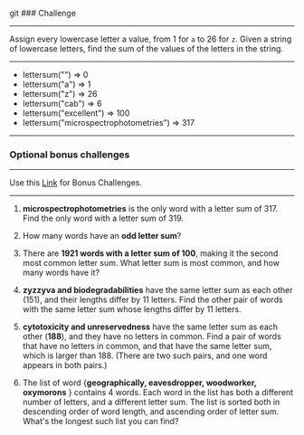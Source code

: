 git ### Challenge
***

Assign every lowercase letter a value, from 1 for `a` to 26 for `z`. Given a string of lowercase letters, find the sum of the values of the letters in the string.

***

* lettersum("") => 0
* lettersum("a") => 1
* lettersum("z") => 26
* lettersum("cab") => 6
* lettersum("excellent") => 100
* lettersum("microspectrophotometries") => 317

***

### Optional bonus challenges
***

Use this [Link](https://raw.githubusercontent.com/dolph/dictionary/master/enable1.txt) for Bonus Challenges.

***

1. **microspectrophotometries** is the only word with a letter sum of 317. Find the only word with a letter sum of 319.

1. How many words have an **odd letter sum**?

1. There are **1921 words with a letter sum of 100**, making it the second most common letter sum. What letter sum is most common, and how many words have it?

1. **zyzzyva and biodegradabilities** have the same letter sum as each other (151), and their lengths differ by 11 letters. Find the other pair of words with the same letter sum whose lengths differ by 11 letters.

1. **cytotoxicity and unreservedness** have the same letter sum as each other (**188**), and they have no letters in common. Find a pair of words that have no letters in common, and that have the same letter sum, which is larger than 188. (There are two such pairs, and one word appears in both pairs.)

1. The list of word {**geographically, eavesdropper, woodworker, oxymorons** } contains 4 words. Each word in the list has both a different number of letters, and a different letter sum. The list is sorted both in descending order of word length, and ascending order of letter sum. What's the longest such list you can find?


